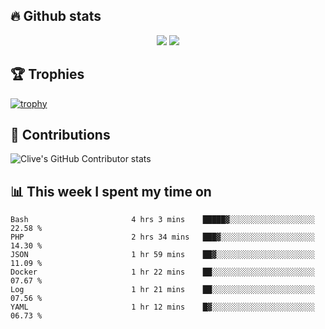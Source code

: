 ## &#128293; Github stats

<!-- GitHub Readme Streak Stats - https://github.com/DenverCoder1/github-readme-streak-stats -->
<p align="center">

<picture>
  <source 
    srcset="https://github-readme-stats.vercel.app/api?username=clivewalkden&count_private=true&show_icons=true&theme=darcula"
    media="(prefers-color-scheme: dark)"
  />
  <source
    srcset="https://github-readme-stats.vercel.app/api?username=clivewalkden&count_private=true&show_icons=true&theme=calm"
    media="(prefers-color-scheme: light), (prefers-color-scheme: no-preference)"
  />
  <img src="https://github-readme-stats.vercel.app/api?username=clivewalkden&count_private=true&show_icons=true&theme=darcula" />
</picture>

<a href="https://git.io/streak-stats" target="_blank">
  <img src="http://github-readme-streak-stats.herokuapp.com?user=clivewalkden&theme=darcula&date_format=j%20M%5B%20Y%5D" />
</a>

</p>

## &#127942; Trophies
[![trophy](https://github-profile-trophy.vercel.app/?username=clivewalkden&theme=onedark)](https://github.com/clivewalkden/github-profile-trophy)

## &#129309; Contributions
![Clive's GitHub Contributor stats](https://github-contributor-stats.vercel.app/api?username=clivewalkden)

## &#128202; This week I spent my time on
<!--START_SECTION:waka-->

```text
Bash                       4 hrs 3 mins    █████▓░░░░░░░░░░░░░░░░░░░   22.58 %
PHP                        2 hrs 34 mins   ███▓░░░░░░░░░░░░░░░░░░░░░   14.30 %
JSON                       1 hr 59 mins    ██▓░░░░░░░░░░░░░░░░░░░░░░   11.09 %
Docker                     1 hr 22 mins    ██░░░░░░░░░░░░░░░░░░░░░░░   07.67 %
Log                        1 hr 21 mins    ██░░░░░░░░░░░░░░░░░░░░░░░   07.56 %
YAML                       1 hr 12 mins    █▓░░░░░░░░░░░░░░░░░░░░░░░   06.73 %
```

<!--END_SECTION:waka-->
